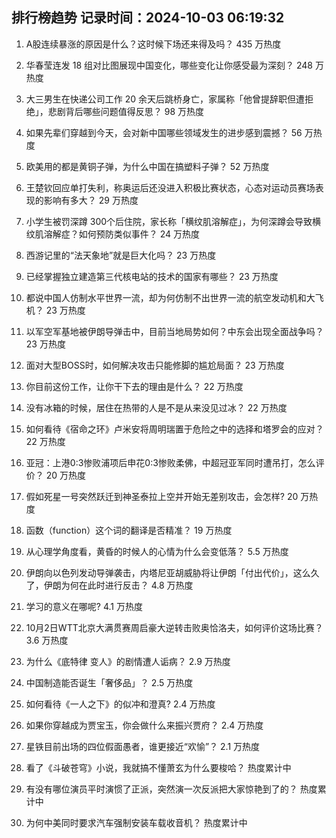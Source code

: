 
## 排行榜趋势 记录时间：2024-10-03 06:19:32
  
  1. A股连续暴涨的原因是什么？这时候下场还来得及吗？ 435 万热度
    
  2. 华春莹连发 18 组对比图展现中国变化，哪些变化让你感受最为深刻？ 248 万热度
    
  3. 大三男生在快递公司工作 20 余天后跳桥身亡，家属称「他曾提辞职但遭拒绝」，悲剧背后哪些问题值得反思？ 98 万热度
    
  4. 如果先辈们穿越到今天，会对新中国哪些领域发生的进步感到震撼？ 56 万热度
    
  5. 欧美用的都是黄铜子弹，为什么中国在搞塑料子弹？ 52 万热度
    
  6. 王楚钦回应单打失利，称奥运后还没进入积极比赛状态，心态对运动员赛场表现的影响有多大？ 29 万热度
    
  7. 小学生被罚深蹲 300个后住院，家长称「横纹肌溶解症」，为何深蹲会导致横纹肌溶解症？如何预防类似事件？ 24 万热度
    
  8. 西游记里的“法天象地”就是巨大化吗？ 23 万热度
    
  9. 已经掌握独立建造第三代核电站的技术的国家有哪些？ 23 万热度
    
  10. 都说中国人仿制水平世界一流，却为何仿制不出世界一流的航空发动机和大飞机？ 23 万热度
    
  11. 以军空军基地被伊朗导弹击中，目前当地局势如何？中东会出现全面战争吗？ 23 万热度
    
  12. 面对大型BOSS时，如何解决攻击只能修脚的尴尬局面？ 23 万热度
    
  13. 你目前这份工作，让你干下去的理由是什么？ 22 万热度
    
  14. 没有冰箱的时候，居住在热带的人是不是从来没见过冰？ 22 万热度
    
  15. 如何看待《宿命之环》卢米安将周明瑞置于危险之中的选择和塔罗会的应对？ 22 万热度
    
  16. 亚冠：上港0:3惨败浦项后申花0:3惨败柔佛，中超冠亚军同时遭吊打，怎么评价？ 20 万热度
    
  17. 假如死星一号突然跃迁到神圣泰拉上空并开始无差别攻击，会怎样? 20 万热度
    
  18. 函数（function）这个词的翻译是否精准？ 19 万热度
    
  19. 从心理学角度看，黄昏的时候人的心情为什么会变低落？ 5.5 万热度
    
  20. 伊朗向以色列发动导弹袭击，内塔尼亚胡威胁将让伊朗「付出代价」，这么久了，伊朗为何在此时进行反击？ 4.8 万热度
    
  21. 学习的意义在哪呢? 4.1 万热度
    
  22. 10月2日WTT北京大满贯赛周启豪大逆转击败奥恰洛夫，如何评价这场比赛？ 3.6 万热度
    
  23. 为什么《底特律 变人》的剧情遭人诟病？ 2.9 万热度
    
  24. 中国制造能否诞生「奢侈品」？ 2.5 万热度
    
  25. 如何看待《一人之下》的似冲和澄真? 2.4 万热度
    
  26. 如果你穿越成为贾宝玉，你会做什么来振兴贾府？ 2.4 万热度
    
  27. 星铁目前出场的四位假面愚者，谁更接近“欢愉”？ 2.1 万热度
    
  28. 看了《斗破苍穹》小说，我就搞不懂萧玄为什么要梭哈？ 热度累计中
    
  29. 有没有哪位演员平时演惯了正派，突然演一次反派把大家惊艳到了的？ 热度累计中
    
  30. 为何中美同时要求汽车强制安装车载收音机？ 热度累计中
    